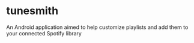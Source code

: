 # tunesmith
An Android application aimed to help customize playlists and add them to your connected Spotify library
